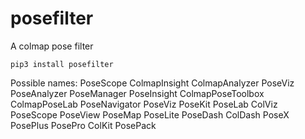 # posefilter
A colmap pose filter

```
pip3 install posefilter
```


Possible names: 
    PoseScope
    ColmapInsight
    ColmapAnalyzer
    PoseViz
    PoseAnalyzer
    PoseManager
    PoseInsight
    ColmapPoseToolbox
    ColmapPoseLab
    PoseNavigator
    PoseViz
    PoseKit
    PoseLab
    ColViz
    PoseScope
    PoseView
    PoseMap
    PoseLite
    PoseDash
    ColDash
    PoseX
    PosePlus
    PosePro
    ColKit
    PosePack